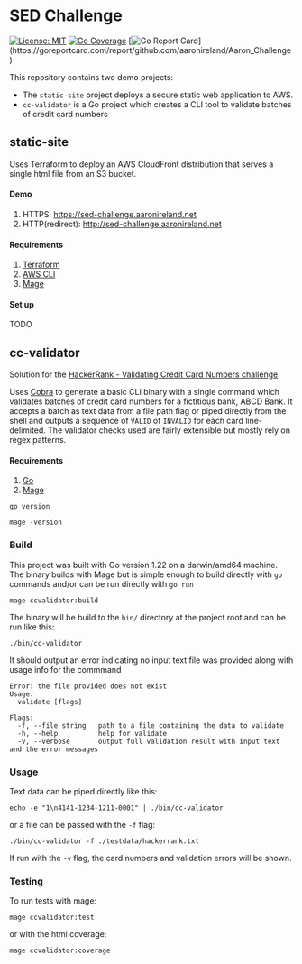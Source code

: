 # SED Challenge
[![License: MIT](https://img.shields.io/badge/License-MIT-yellow.svg)](https://opensource.org/licenses/MIT)
[![Go Coverage](https://github.com/aaronireland/Aaron_Challenge/wiki/coverage.svg)](https://raw.githack.com/wiki/aaronireland/Aaron_Challenge/coverage.html)
[![Go Report Card](https://goreportcard.com/badge/github.com/aaronireland/Aaron_Challenge?)](https://goreportcard.com/report/github.com/aaronireland/Aaron_Challenge)

This repository contains two demo projects:
- The `static-site` project deploys a secure static web application to AWS.
- `cc-validator` is a Go project which creates a CLI tool to validate batches of credit card numbers

## static-site

Uses Terraform to deploy an AWS CloudFront distribution that serves a single html file from an S3 bucket.

#### Demo

1. HTTPS: <a href="https://sed-challenge.aaronireland.net" target="_blank">https://sed-challenge.aaronireland.net</a>
2. HTTP(redirect): <a href="http://sed-challenge.aaronireland.net" target="_blank">http://sed-challenge.aaronireland.net</a>

#### Requirements

1. [Terraform](https://developer.hashicorp.com/terraform/tutorials/aws-get-started/install-cli)
2. [AWS CLI](https://docs.aws.amazon.com/cli/latest/userguide/getting-started-quickstart.html)
3. [Mage](https://go.dev/doc/install)

#### Set up

TODO

## cc-validator

Solution for the [HackerRank - Validating Credit Card Numbers challenge](https://www.hackerrank.com/challenges/validating-credit-card-number/problem)

Uses [Cobra](https://github.com/spf13/cobra) to generate a basic CLI binary with a single command which validates batches of credit card numbers for a fictitious bank, ABCD Bank.
It accepts a batch as text data from a file path flag or piped directly from the shell and outputs a sequence of `VALID` of `INVALID` for each card line-delimited. The validator checks
used are fairly extensible but mostly rely on regex patterns.

#### Requirements

1. [Go](https://go.dev/doc/install)
2. [Mage](https://go.dev/doc/install)


```shell
go version
```

```shell
mage -version
```


### Build

This project was built with Go version 1.22 on a darwin/amd64 machine. The binary builds with Mage but is simple enough to 
build directly with `go` commands and/or can be run directly with `go run`

```shell
mage ccvalidator:build
```

The binary will be build to the `bin/` directory at the project root and can be run like this:

```shell
./bin/cc-validator
```

It should output an error indicating no input text file was provided along with usage info for the commmand

```
Error: the file provided does not exist
Usage:
  validate [flags]

Flags:
  -f, --file string   path to a file containing the data to validate
  -h, --help          help for validate
  -v, --verbose       output full validation result with input text and the error messages
```

### Usage

Text data can be piped directly like this:

```shell
echo -e "1\n4141-1234-1211-0001" | ./bin/cc-validator
```

or a file can be passed with the `-f` flag:

```shell
./bin/cc-validator -f ./testdata/hackerrank.txt
```

If run with the `-v` flag, the card numbers and validation errors will be shown.


### Testing

To run tests with mage: 

```shell
mage ccvalidator:test
```

or with the html coverage:

```shell
mage ccvalidator:coverage
```
